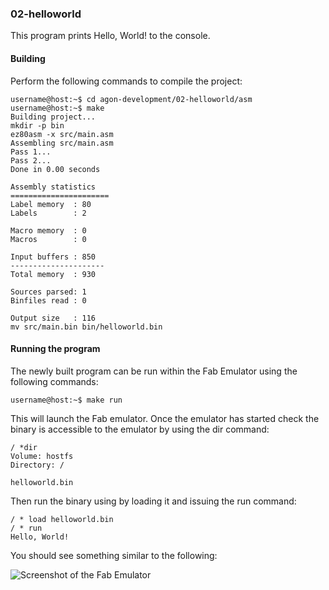 ### 02-helloworld

This program prints Hello, World! to the console.

#### Building

Perform the following commands to compile the project:

```
username@host:~$ cd agon-development/02-helloworld/asm
username@host:~$ make
Building project...
mkdir -p bin
ez80asm -x src/main.asm
Assembling src/main.asm
Pass 1...
Pass 2...
Done in 0.00 seconds

Assembly statistics
======================
Label memory  : 80
Labels        : 2

Macro memory  : 0
Macros        : 0

Input buffers : 850
---------------------
Total memory  : 930

Sources parsed: 1
Binfiles read : 0

Output size   : 116
mv src/main.bin bin/helloworld.bin
```

#### Running the program

The newly built program can be run within the Fab Emulator using the following commands:

```
username@host:~$ make run
```

This will launch the Fab emulator.  Once the emulator has started check the binary is accessible to the emulator by using the dir command:

```
/ *dir
Volume: hostfs
Directory: /

helloworld.bin
```

Then run the binary using by loading it and issuing the run command:

```
/ * load helloworld.bin
/ * run
Hello, World!
```

You should see something similar to the following:

![Screenshot of the Fab Emulator](https://github.com/andymccall/agon-development/blob/main/02-helloworld/asm/assets/02-helloworld_asm.png?raw=true)
